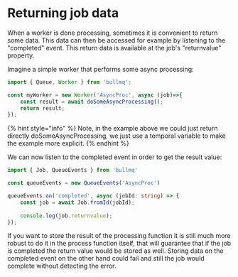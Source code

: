 # Returning job data

When a worker is done processing, sometimes it is convenient to return some data. This data can then be accessed for example by listening to the "completed" event. This return data is available at the job's "returnvalue" property.

Imagine a simple worker that performs some async processing:

```typescript
import { Queue, Worker } from 'bullmq';

const myWorker = new Worker('AsyncProc', async (job)=>{
    const result = await doSomeAsyncProcessing();
    return result;
});
```

{% hint style="info" %}
Note, in the example above we could just return directly doSomeAsyncProcessing, we just use a temporal variable to make the example more explicit.
{% endhint %}

We can now listen to the completed event in order to get the result value:

```typescript
import { Job, QueueEvents } from 'bullmq'

const queueEvents = new QueueEvents('AsyncProc')

queueEvents.on('completed', async (jobId: string) => {
    const job = await Job.fromId(jobId);
    
    console.log(job.returnvalue);
});

```

If you want to store the result of the processing function it is still much more robust to do it in the process function itself, that will guarantee that if the job is completed the return value would be stored as well. Storing data on the completed event on the other hand could fail and still the job would complete without detecting the error.



